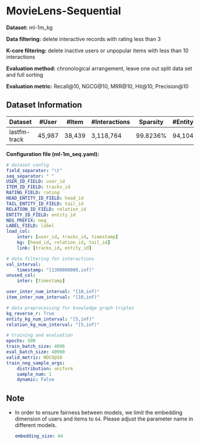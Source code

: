 # MovieLens-Sequential

**Dataset:** ml-1m_kg

**Data filtering:** delete interactive records with rating less than 3

**K-core filtering:** delete inactive users or unpopular items with less than 10 interactions

**Evaluation method:** chronological arrangement, leave one out split data set and full sorting

**Evaluation metric:** Recall@10, NGCG@10, MRR@10, Hit@10, Precision@10

## Dataset Information

| Dataset      | #User   | #Item   | #Interactions | Sparsity | #Entity | #Relation | #Triple  |
|--------------|---------|---------|---------------|----------|---------|-----------|----------|
| lastfm-track | 45,987  | 38,439  | 3,118,764     | 99.8236% | 94,104  | 12        | 774,508  |


**Configuration file (ml-1m_seq.yaml):**

```yaml
# dataset config
field_separator: "\t"
seq_separator: " "
USER_ID_FIELD: user_id
ITEM_ID_FIELD: tracks_id
RATING_FIELD: rating
HEAD_ENTITY_ID_FIELD: head_id
TAIL_ENTITY_ID_FIELD: tail_id
RELATION_ID_FIELD: relation_id
ENTITY_ID_FIELD: entity_id
NEG_PREFIX: neg_
LABEL_FIELD: label
load_col:
    inter: [user_id, tracks_id, timestamp]
    kg: [head_id, relation_id, tail_id]
    link: [tracks_id, entity_id]

# data filtering for interactions
val_interval:
    timestamp: "[1390000000,inf)"
unused_col: 
    inter: [timestamp]

user_inter_num_interval: "[10,inf)"
item_inter_num_interval: "[10,inf)"

# data preprocessing for knowledge graph triples
kg_reverse_r: True
entity_kg_num_interval: "[5,inf)"
relation_kg_num_interval: "[5,inf)"

# training and evaluation
epochs: 500
train_batch_size: 4096
eval_batch_size: 40960
valid_metric: NDCG@10
train_neg_sample_args: 
    distribution: uniform
    sample_num: 1
    dynamic: False
```

## Note

- In order to ensure fairness between models, we limit the embedding dimension of users and items to `64`. Please adjust the parameter name in different models.

  ```yaml
  embedding_size: 64 
  ```